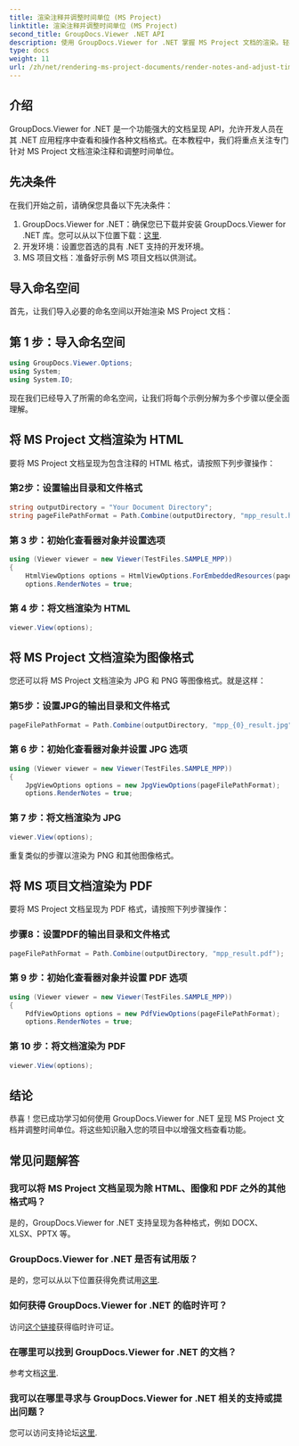 ```yaml
---
title: 渲染注释并调整时间单位 (MS Project)
linktitle: 渲染注释并调整时间单位 (MS Project)
second_title: GroupDocs.Viewer .NET API
description: 使用 GroupDocs.Viewer for .NET 掌握 MS Project 文档的渲染。轻松渲染注释、调整时间单位并探索各种输出格式。
type: docs
weight: 11
url: /zh/net/rendering-ms-project-documents/render-notes-and-adjust-time-ms-project/
---
```

## 介绍
GroupDocs.Viewer for .NET 是一个功能强大的文档呈现 API，允许开发人员在其 .NET 应用程序中查看和操作各种文档格式。在本教程中，我们将重点关注专门针对 MS Project 文档渲染注释和调整时间单位。
## 先决条件
在我们开始之前，请确保您具备以下先决条件：
1. GroupDocs.Viewer for .NET：确保您已下载并安装 GroupDocs.Viewer for .NET 库。您可以从以下位置下载：[这里](https://releases.groupdocs.com/viewer/net/).
2. 开发环境：设置您首选的具有 .NET 支持的开发环境。
3. MS 项目文档：准备好示例 MS 项目文档以供测试。
## 导入命名空间
首先，让我们导入必要的命名空间以开始渲染 MS Project 文档：
## 第 1 步：导入命名空间
```csharp
using GroupDocs.Viewer.Options;
using System;
using System.IO;
```
现在我们已经导入了所需的命名空间，让我们将每个示例分解为多个步骤以便全面理解。
## 将 MS Project 文档渲染为 HTML
要将 MS Project 文档呈现为包含注释的 HTML 格式，请按照下列步骤操作：
### 第2步：设置输出目录和文件格式
```csharp
string outputDirectory = "Your Document Directory";
string pageFilePathFormat = Path.Combine(outputDirectory, "mpp_result.html");
```
### 第 3 步：初始化查看器对象并设置选项
```csharp
using (Viewer viewer = new Viewer(TestFiles.SAMPLE_MPP))
{
    HtmlViewOptions options = HtmlViewOptions.ForEmbeddedResources(pageFilePathFormat);
    options.RenderNotes = true;
```
### 第 4 步：将文档渲染为 HTML
```csharp
viewer.View(options);
```
## 将 MS Project 文档渲染为图像格式
您还可以将 MS Project 文档渲染为 JPG 和 PNG 等图像格式。就是这样：
### 第5步：设置JPG的输出目录和文件格式
```csharp
pageFilePathFormat = Path.Combine(outputDirectory, "mpp_{0}_result.jpg");
```
### 第 6 步：初始化查看器对象并设置 JPG 选项
```csharp
using (Viewer viewer = new Viewer(TestFiles.SAMPLE_MPP))
{
    JpgViewOptions options = new JpgViewOptions(pageFilePathFormat);
    options.RenderNotes = true;
```
### 第 7 步：将文档渲染为 JPG
```csharp
viewer.View(options);
```
重复类似的步骤以渲染为 PNG 和其他图像格式。
## 将 MS 项目文档渲染为 PDF
要将 MS Project 文档呈现为 PDF 格式，请按照下列步骤操作：
### 步骤8：设置PDF的输出目录和文件格式
```csharp
pageFilePathFormat = Path.Combine(outputDirectory, "mpp_result.pdf");
```
### 第 9 步：初始化查看器对象并设置 PDF 选项
```csharp
using (Viewer viewer = new Viewer(TestFiles.SAMPLE_MPP))
{
    PdfViewOptions options = new PdfViewOptions(pageFilePathFormat);
    options.RenderNotes = true;
```
### 第 10 步：将文档渲染为 PDF
```csharp
viewer.View(options);
```

## 结论
恭喜！您已成功学习如何使用 GroupDocs.Viewer for .NET 呈现 MS Project 文档并调整时间单位。将这些知识融入您的项目中以增强文档查看功能。
## 常见问题解答
### 我可以将 MS Project 文档呈现为除 HTML、图像和 PDF 之外的其他格式吗？
是的，GroupDocs.Viewer for .NET 支持呈现为各种格式，例如 DOCX、XLSX、PPTX 等。
### GroupDocs.Viewer for .NET 是否有试用版？
是的，您可以从以下位置获得免费试用[这里](https://releases.groupdocs.com/).
### 如何获得 GroupDocs.Viewer for .NET 的临时许可？
访问[这个链接](https://purchase.groupdocs.com/temporary-license/)获得临时许可证。
### 在哪里可以找到 GroupDocs.Viewer for .NET 的文档？
参考文档[这里](https://reference.groupdocs.com/viewer/net/).
### 我可以在哪里寻求与 GroupDocs.Viewer for .NET 相关的支持或提出问题？
您可以访问支持论坛[这里](https://forum.groupdocs.com/c/viewer/9).
